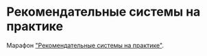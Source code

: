 # Рекомендательные системы на практике
Марафон ["Рекомендательные системы на практике"](https://stepik.org/course/172126/).
